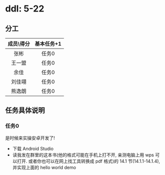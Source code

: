 # ddl: 5-22

## 分工

| 成员\得分 | 基本任务+1 | 
| :-------: | :--------: | 
|   张彬    |   任务0    | 
|  王一盟   |   任务0    | 
|   余佳    |   任务0    | 
|  刘佳翊   |   任务0    | 
|  熊逸朗   |   任务0    | 

## 任务具体说明

### 任务0

是时候来实操安卓开发了!

- 下载 Android Studio
- 读我发在群里的这本书(他的格式可能在手机上打不开, 亲测电脑上用 wps 可以打开. 或者你也可以在网上找工具转换成 pdf 格式)的 14.1 节(14.1.1-14.1.4), 并实现上面的 hello world demo
